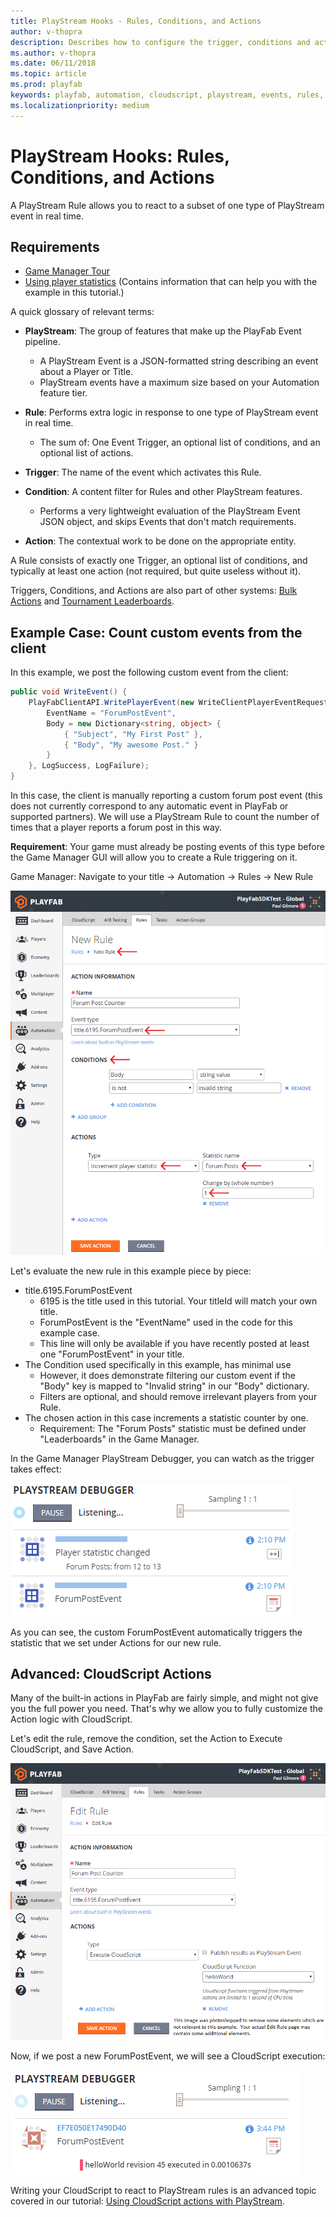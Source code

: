 ```yaml
---
title: PlayStream Hooks - Rules, Conditions, and Actions
author: v-thopra
description: Describes how to configure the trigger, conditions and actions that make up a Rule to hook PlayStream events.
ms.author: v-thopra
ms.date: 06/11/2018
ms.topic: article
ms.prod: playfab
keywords: playfab, automation, cloudscript, playstream, events, rules, conditions, actions, hooks
ms.localizationpriority: medium
---
```


# PlayStream Hooks: Rules, Conditions, and Actions

A PlayStream Rule allows you to react to a subset of one type of PlayStream event in real time.

## Requirements

- [Game Manager Tour](../../config/gamemanager/game-manager-quickstart.md)
- [Using player statistics](../../data/playerdata/using-player-statistics.md) (Contains information that can help you with the example in this tutorial.)

A quick glossary of relevant terms:

- **PlayStream**: The group of features that make up the PlayFab Event pipeline.
  - A PlayStream Event is a JSON-formatted string describing an event about a Player or Title.
  - PlayStream events have a maximum size based on your Automation feature tier.

- **Rule**: Performs extra logic in response to one type of PlayStream event in real time.
  - The sum of: One Event Trigger, an optional list of conditions, and an optional list of actions.

- **Trigger**: The name of the event which activates this Rule.

- **Condition**: A content filter for Rules and other PlayStream features.
  - Performs a very lightweight evaluation of the PlayStream Event JSON object, and skips Events that don't match requirements.

- **Action**: The contextual work to be done on the appropriate entity.

A Rule consists of exactly one Trigger, an optional list of conditions, and typically at least one action (not required, but quite useless without it).

Triggers, Conditions, and Actions are also part of other systems: [Bulk Actions](../../automation/actions-rules/bulk-actions-for-an-entire-player-segment.md) and [Tournament Leaderboards](../../social/tournaments-leaderboards/using-resettable-statistics-and-leaderboards.md).

## Example Case: Count custom events from the client

In this example, we post the following custom event from the client:

```csharp
public void WriteEvent() {
    PlayFabClientAPI.WritePlayerEvent(new WriteClientPlayerEventRequest {
        EventName = "ForumPostEvent",
        Body = new Dictionary<string, object> {
            { "Subject", "My First Post" },
            { "Body", "My awesome Post." }
        }
    }, LogSuccess, LogFailure);
}
```

In this case, the client is manually reporting a custom forum post event (this does not currently correspond to any automatic event in PlayFab or supported partners). We will use a PlayStream Rule to count the number of times that a player reports a forum post in this way.

**Requirement**: Your game must already be posting events of this type before the Game Manager GUI will allow you to create a Rule triggering on it.

Game Manager: Navigate to your title -> Automation -> Rules -> New Rule

![Game Manager - Automation - New Rule](media/tutorials/game-manager-automation-new-rule.png)  

Let's evaluate the new rule in this example piece by piece:

- title.6195.ForumPostEvent
  - 6195 is the title used in this tutorial. Your titleId will match your own title.
  - ForumPostEvent is the "EventName" used in the code for this example case.
  - This line will only be available if you have recently posted at least one "ForumPostEvent" in your title.
- The Condition used specifically in this example, has minimal use
  - However, it does demonstrate filtering our custom event if the "Body" key is mapped to "Invalid string" in our "Body" dictionary.
  - Filters are optional, and should remove irrelevant players from your Rule.
- The chosen action in this case increments a statistic counter by one.
  - Requirement: The "Forum Posts" statistic must be defined under "Leaderboards" in the Game Manager.

In the Game Manager PlayStream Debugger, you can watch as the trigger takes effect:

![Game Manager - PlayStream - Debugger - Event trigger](media/tutorials/game-manager-playstream-debugger-event-trigger.png)  

As you can see, the custom ForumPostEvent automatically triggers the statistic that we set under Actions for our new rule.

## Advanced: CloudScript Actions

Many of the built-in actions in PlayFab are fairly simple, and might not give you the full power you need. That's why we allow you to fully customize the Action logic with CloudScript.

Let's edit the rule, remove the condition, set the Action to Execute CloudScript, and Save Action.

![Game Manager - Automation - Edit Rule](media/tutorials/game-manager-automation-edit-rule.png)  

Now, if we post a new ForumPostEvent, we will see a CloudScript execution:

![Game Manager - PlayStream - Debugger - CloudScript execution](media/tutorials/game-manager-playstream-debugger-cloudscript-execution.png)  

Writing your CloudScript to react to PlayStream rules is an advanced topic covered in our tutorial: [Using CloudScript actions with PlayStream](using-cloudscript-actions-with-playstream.md).
